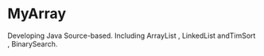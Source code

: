# MyArray
Developing Java Source-based. Including ArrayList , LinkedList andTimSort , BinarySearch.
